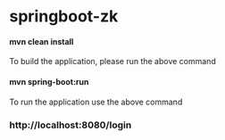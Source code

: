 # springboot-zk

#### mvn clean install
To build the application, please run the above command

#### mvn spring-boot:run
To run the application use the above command

### http://localhost:8080/login
